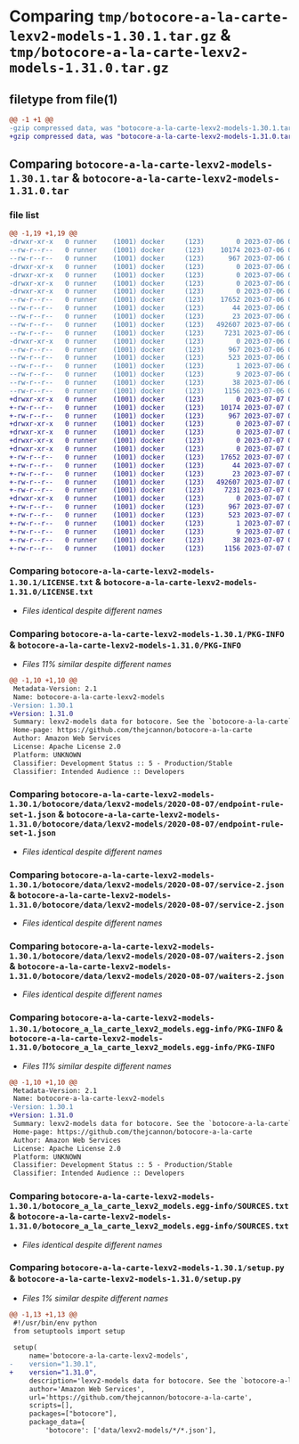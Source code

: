 # Comparing `tmp/botocore-a-la-carte-lexv2-models-1.30.1.tar.gz` & `tmp/botocore-a-la-carte-lexv2-models-1.31.0.tar.gz`

## filetype from file(1)

```diff
@@ -1 +1 @@
-gzip compressed data, was "botocore-a-la-carte-lexv2-models-1.30.1.tar", last modified: Thu Jul  6 01:45:14 2023, max compression
+gzip compressed data, was "botocore-a-la-carte-lexv2-models-1.31.0.tar", last modified: Fri Jul  7 01:44:06 2023, max compression
```

## Comparing `botocore-a-la-carte-lexv2-models-1.30.1.tar` & `botocore-a-la-carte-lexv2-models-1.31.0.tar`

### file list

```diff
@@ -1,19 +1,19 @@
-drwxr-xr-x   0 runner    (1001) docker     (123)        0 2023-07-06 01:45:14.686954 botocore-a-la-carte-lexv2-models-1.30.1/
--rw-r--r--   0 runner    (1001) docker     (123)    10174 2023-07-06 01:45:14.000000 botocore-a-la-carte-lexv2-models-1.30.1/LICENSE.txt
--rw-r--r--   0 runner    (1001) docker     (123)      967 2023-07-06 01:45:14.682954 botocore-a-la-carte-lexv2-models-1.30.1/PKG-INFO
-drwxr-xr-x   0 runner    (1001) docker     (123)        0 2023-07-06 01:45:14.682954 botocore-a-la-carte-lexv2-models-1.30.1/botocore/
-drwxr-xr-x   0 runner    (1001) docker     (123)        0 2023-07-06 01:45:14.682954 botocore-a-la-carte-lexv2-models-1.30.1/botocore/data/
-drwxr-xr-x   0 runner    (1001) docker     (123)        0 2023-07-06 01:45:14.682954 botocore-a-la-carte-lexv2-models-1.30.1/botocore/data/lexv2-models/
-drwxr-xr-x   0 runner    (1001) docker     (123)        0 2023-07-06 01:45:14.682954 botocore-a-la-carte-lexv2-models-1.30.1/botocore/data/lexv2-models/2020-08-07/
--rw-r--r--   0 runner    (1001) docker     (123)    17652 2023-07-06 01:44:40.000000 botocore-a-la-carte-lexv2-models-1.30.1/botocore/data/lexv2-models/2020-08-07/endpoint-rule-set-1.json
--rw-r--r--   0 runner    (1001) docker     (123)       44 2023-07-06 01:44:40.000000 botocore-a-la-carte-lexv2-models-1.30.1/botocore/data/lexv2-models/2020-08-07/examples-1.json
--rw-r--r--   0 runner    (1001) docker     (123)       23 2023-07-06 01:44:40.000000 botocore-a-la-carte-lexv2-models-1.30.1/botocore/data/lexv2-models/2020-08-07/paginators-1.json
--rw-r--r--   0 runner    (1001) docker     (123)   492607 2023-07-06 01:44:40.000000 botocore-a-la-carte-lexv2-models-1.30.1/botocore/data/lexv2-models/2020-08-07/service-2.json
--rw-r--r--   0 runner    (1001) docker     (123)     7231 2023-07-06 01:44:40.000000 botocore-a-la-carte-lexv2-models-1.30.1/botocore/data/lexv2-models/2020-08-07/waiters-2.json
-drwxr-xr-x   0 runner    (1001) docker     (123)        0 2023-07-06 01:45:14.682954 botocore-a-la-carte-lexv2-models-1.30.1/botocore_a_la_carte_lexv2_models.egg-info/
--rw-r--r--   0 runner    (1001) docker     (123)      967 2023-07-06 01:45:14.000000 botocore-a-la-carte-lexv2-models-1.30.1/botocore_a_la_carte_lexv2_models.egg-info/PKG-INFO
--rw-r--r--   0 runner    (1001) docker     (123)      523 2023-07-06 01:45:14.000000 botocore-a-la-carte-lexv2-models-1.30.1/botocore_a_la_carte_lexv2_models.egg-info/SOURCES.txt
--rw-r--r--   0 runner    (1001) docker     (123)        1 2023-07-06 01:45:14.000000 botocore-a-la-carte-lexv2-models-1.30.1/botocore_a_la_carte_lexv2_models.egg-info/dependency_links.txt
--rw-r--r--   0 runner    (1001) docker     (123)        9 2023-07-06 01:45:14.000000 botocore-a-la-carte-lexv2-models-1.30.1/botocore_a_la_carte_lexv2_models.egg-info/top_level.txt
--rw-r--r--   0 runner    (1001) docker     (123)       38 2023-07-06 01:45:14.686954 botocore-a-la-carte-lexv2-models-1.30.1/setup.cfg
--rw-r--r--   0 runner    (1001) docker     (123)     1156 2023-07-06 01:45:14.000000 botocore-a-la-carte-lexv2-models-1.30.1/setup.py
+drwxr-xr-x   0 runner    (1001) docker     (123)        0 2023-07-07 01:44:06.039474 botocore-a-la-carte-lexv2-models-1.31.0/
+-rw-r--r--   0 runner    (1001) docker     (123)    10174 2023-07-07 01:44:05.000000 botocore-a-la-carte-lexv2-models-1.31.0/LICENSE.txt
+-rw-r--r--   0 runner    (1001) docker     (123)      967 2023-07-07 01:44:06.039474 botocore-a-la-carte-lexv2-models-1.31.0/PKG-INFO
+drwxr-xr-x   0 runner    (1001) docker     (123)        0 2023-07-07 01:44:06.035474 botocore-a-la-carte-lexv2-models-1.31.0/botocore/
+drwxr-xr-x   0 runner    (1001) docker     (123)        0 2023-07-07 01:44:06.035474 botocore-a-la-carte-lexv2-models-1.31.0/botocore/data/
+drwxr-xr-x   0 runner    (1001) docker     (123)        0 2023-07-07 01:44:06.035474 botocore-a-la-carte-lexv2-models-1.31.0/botocore/data/lexv2-models/
+drwxr-xr-x   0 runner    (1001) docker     (123)        0 2023-07-07 01:44:06.035474 botocore-a-la-carte-lexv2-models-1.31.0/botocore/data/lexv2-models/2020-08-07/
+-rw-r--r--   0 runner    (1001) docker     (123)    17652 2023-07-07 01:43:28.000000 botocore-a-la-carte-lexv2-models-1.31.0/botocore/data/lexv2-models/2020-08-07/endpoint-rule-set-1.json
+-rw-r--r--   0 runner    (1001) docker     (123)       44 2023-07-07 01:43:28.000000 botocore-a-la-carte-lexv2-models-1.31.0/botocore/data/lexv2-models/2020-08-07/examples-1.json
+-rw-r--r--   0 runner    (1001) docker     (123)       23 2023-07-07 01:43:28.000000 botocore-a-la-carte-lexv2-models-1.31.0/botocore/data/lexv2-models/2020-08-07/paginators-1.json
+-rw-r--r--   0 runner    (1001) docker     (123)   492607 2023-07-07 01:43:28.000000 botocore-a-la-carte-lexv2-models-1.31.0/botocore/data/lexv2-models/2020-08-07/service-2.json
+-rw-r--r--   0 runner    (1001) docker     (123)     7231 2023-07-07 01:43:28.000000 botocore-a-la-carte-lexv2-models-1.31.0/botocore/data/lexv2-models/2020-08-07/waiters-2.json
+drwxr-xr-x   0 runner    (1001) docker     (123)        0 2023-07-07 01:44:06.039474 botocore-a-la-carte-lexv2-models-1.31.0/botocore_a_la_carte_lexv2_models.egg-info/
+-rw-r--r--   0 runner    (1001) docker     (123)      967 2023-07-07 01:44:05.000000 botocore-a-la-carte-lexv2-models-1.31.0/botocore_a_la_carte_lexv2_models.egg-info/PKG-INFO
+-rw-r--r--   0 runner    (1001) docker     (123)      523 2023-07-07 01:44:06.000000 botocore-a-la-carte-lexv2-models-1.31.0/botocore_a_la_carte_lexv2_models.egg-info/SOURCES.txt
+-rw-r--r--   0 runner    (1001) docker     (123)        1 2023-07-07 01:44:05.000000 botocore-a-la-carte-lexv2-models-1.31.0/botocore_a_la_carte_lexv2_models.egg-info/dependency_links.txt
+-rw-r--r--   0 runner    (1001) docker     (123)        9 2023-07-07 01:44:06.000000 botocore-a-la-carte-lexv2-models-1.31.0/botocore_a_la_carte_lexv2_models.egg-info/top_level.txt
+-rw-r--r--   0 runner    (1001) docker     (123)       38 2023-07-07 01:44:06.039474 botocore-a-la-carte-lexv2-models-1.31.0/setup.cfg
+-rw-r--r--   0 runner    (1001) docker     (123)     1156 2023-07-07 01:44:05.000000 botocore-a-la-carte-lexv2-models-1.31.0/setup.py
```

### Comparing `botocore-a-la-carte-lexv2-models-1.30.1/LICENSE.txt` & `botocore-a-la-carte-lexv2-models-1.31.0/LICENSE.txt`

 * *Files identical despite different names*

### Comparing `botocore-a-la-carte-lexv2-models-1.30.1/PKG-INFO` & `botocore-a-la-carte-lexv2-models-1.31.0/PKG-INFO`

 * *Files 11% similar despite different names*

```diff
@@ -1,10 +1,10 @@
 Metadata-Version: 2.1
 Name: botocore-a-la-carte-lexv2-models
-Version: 1.30.1
+Version: 1.31.0
 Summary: lexv2-models data for botocore. See the `botocore-a-la-carte` package for more info.
 Home-page: https://github.com/thejcannon/botocore-a-la-carte
 Author: Amazon Web Services
 License: Apache License 2.0
 Platform: UNKNOWN
 Classifier: Development Status :: 5 - Production/Stable
 Classifier: Intended Audience :: Developers
```

### Comparing `botocore-a-la-carte-lexv2-models-1.30.1/botocore/data/lexv2-models/2020-08-07/endpoint-rule-set-1.json` & `botocore-a-la-carte-lexv2-models-1.31.0/botocore/data/lexv2-models/2020-08-07/endpoint-rule-set-1.json`

 * *Files identical despite different names*

### Comparing `botocore-a-la-carte-lexv2-models-1.30.1/botocore/data/lexv2-models/2020-08-07/service-2.json` & `botocore-a-la-carte-lexv2-models-1.31.0/botocore/data/lexv2-models/2020-08-07/service-2.json`

 * *Files identical despite different names*

### Comparing `botocore-a-la-carte-lexv2-models-1.30.1/botocore/data/lexv2-models/2020-08-07/waiters-2.json` & `botocore-a-la-carte-lexv2-models-1.31.0/botocore/data/lexv2-models/2020-08-07/waiters-2.json`

 * *Files identical despite different names*

### Comparing `botocore-a-la-carte-lexv2-models-1.30.1/botocore_a_la_carte_lexv2_models.egg-info/PKG-INFO` & `botocore-a-la-carte-lexv2-models-1.31.0/botocore_a_la_carte_lexv2_models.egg-info/PKG-INFO`

 * *Files 11% similar despite different names*

```diff
@@ -1,10 +1,10 @@
 Metadata-Version: 2.1
 Name: botocore-a-la-carte-lexv2-models
-Version: 1.30.1
+Version: 1.31.0
 Summary: lexv2-models data for botocore. See the `botocore-a-la-carte` package for more info.
 Home-page: https://github.com/thejcannon/botocore-a-la-carte
 Author: Amazon Web Services
 License: Apache License 2.0
 Platform: UNKNOWN
 Classifier: Development Status :: 5 - Production/Stable
 Classifier: Intended Audience :: Developers
```

### Comparing `botocore-a-la-carte-lexv2-models-1.30.1/botocore_a_la_carte_lexv2_models.egg-info/SOURCES.txt` & `botocore-a-la-carte-lexv2-models-1.31.0/botocore_a_la_carte_lexv2_models.egg-info/SOURCES.txt`

 * *Files identical despite different names*

### Comparing `botocore-a-la-carte-lexv2-models-1.30.1/setup.py` & `botocore-a-la-carte-lexv2-models-1.31.0/setup.py`

 * *Files 1% similar despite different names*

```diff
@@ -1,13 +1,13 @@
 #!/usr/bin/env python
 from setuptools import setup
 
 setup(
     name='botocore-a-la-carte-lexv2-models',
-    version="1.30.1",
+    version="1.31.0",
     description='lexv2-models data for botocore. See the `botocore-a-la-carte` package for more info.',
     author='Amazon Web Services',
     url='https://github.com/thejcannon/botocore-a-la-carte',
     scripts=[],
     packages=["botocore"],
     package_data={
         'botocore': ['data/lexv2-models/*/*.json'],
```


